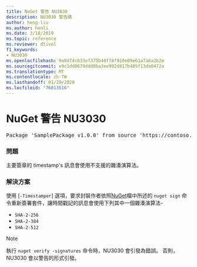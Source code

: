 ```yaml
---
title: NuGet 警告 NU3030
description: NU3030 警告碼
author: heng-liu
ms.author: henli
ms.date: 3/18/2019
ms.topic: reference
ms.reviewer: dtivel
f1_keywords:
- NU3030
ms.openlocfilehash: 9a0d74cb33ef375b40ff8f920e09e61a7a6a2b2e
ms.sourcegitcommit: e9c1dd0679ddd8ba3ee992d817b405f13da0472a
ms.translationtype: MT
ms.contentlocale: zh-TW
ms.lasthandoff: 01/29/2020
ms.locfileid: "76813516"
---
```

# <a name="nuget-warning-nu3030"></a>NuGet 警告 NU3030

<pre>Package 'SamplePackage v1.0.0' from source 'https://contoso.com/index.json': The primary signature's timestamp's message imprint uses an unsupported hash algorithm.</pre>

### <a name="issue"></a>問題

主要簽章的 timestamp's 訊息會使用不支援的雜湊演算法。  


### <a name="solution"></a>解決方案

使用 [`-Timestamper`] 選項，要求封裝作者依照[NuGet](../../create-packages/sign-a-package.md)檔中所述的 `nuget sign` 命令重新簽署套件，讓時間戳記的訊息會使用下列其中一個雜湊演算法-
* `SHA-2-256`
* `SHA-2-384`
* `SHA-2-512`


> [!Note]
> 執行 `nuget verify -signatures` 命令時，NU3030 會引發為錯誤。 否則，NU3030 會以警告的形式引發。
